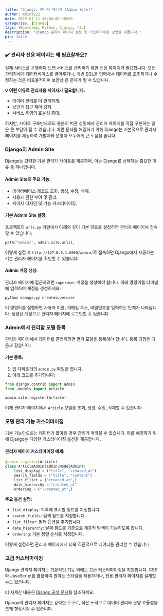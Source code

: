```yaml
---
title: "Django: 관리자 페이지 (Admin Site)"
author: mminzy22
date: 2025-01-11 10:04:00 +0900
categories: [Django]
tags: [Bootcamp, Python, Django, TIL]
description: "Django 관리자 페이지 설정 및 커스터마이징 방법을 다룹니다."
pin: false
---
```




### ✔️ 관리자 전용 페이지는 왜 필요할까요?

실제 서비스를 운영하다 보면 서비스를 관리하기 위한 전용 페이지가 필요합니다. 모든 관리자에게 데이터베이스를 열어주거나, 매번 SQL을 입력해서 데이터를 조회하거나 수정하는 것은 비효율적이며 보안상 큰 문제가 될 수 있습니다.

**💡 이런 이유로 관리자용 페이지가 필요합니다.**
- 데이터 관리를 더 편리하게.
- 보안과 접근 제어 강화.
- 서비스 운영의 효율성 증대.

하지만, 사이트 구축만으로도 충분히 벅찬 상황에서 관리자 페이지를 직접 구현하는 일은 큰 부담이 될 수 있습니다. 이런 문제를 해결하기 위해 Django는 기본적으로 관리자 페이지를 제공하여 개발자와 운영자 모두에게 큰 도움을 줍니다.


### Django의 Admin Site

Django는 강력한 기본 관리자 사이트를 제공하며, 이는 Django를 선택하는 중요한 이유 중 하나입니다.

#### **Admin Site의 주요 기능:**
- 데이터베이스 레코드 조회, 생성, 수정, 삭제.
- 사용자 권한 부여 및 관리.
- 페이지 디자인 및 기능 커스터마이징.

#### **기본 Admin Site 설정:**

프로젝트의 `urls.py` 파일에서 아래와 같이 기본 경로를 설정하면 관리자 페이지에 접속할 수 있습니다:

```python
path("admin/", admin.site.urls),
```

이렇게 설정 후 `http://127.0.0.1:8000/admin/`로 접속하면 Django에서 제공하는 기본 관리자 페이지를 확인할 수 있습니다.

#### **Admin 계정 생성:**

관리자 페이지에 접근하려면 `superuser` 계정을 생성해야 합니다. 아래 명령어를 터미널에 입력하여 계정을 생성하세요:

```bash
python manage.py createsuperuser
```

이 명령어를 실행하면 사용자 이름, 이메일 주소, 비밀번호를 입력하는 단계가 나타납니다.
생성된 계정으로 관리자 페이지에 로그인할 수 있습니다.


### Admin에서 관리할 모델 등록

관리자 페이지에서 데이터를 관리하려면 먼저 모델을 등록해야 합니다. 등록 과정은 다음과 같습니다:

#### **기본 등록:**

1. 앱 디렉토리의 `admin.py` 파일을 엽니다.
2. 아래 코드를 추가합니다:

```python
from django.contrib import admin
from .models import Article

admin.site.register(Article)
```

이제 관리자 페이지에서 `Article` 모델을 조회, 생성, 수정, 삭제할 수 있습니다.


### 모델 관리 기능 커스터마이징

기본 기능만으로는 데이터가 많아질 경우 관리가 어려울 수 있습니다. 이를 해결하기 위해 Django는 다양한 커스터마이징 옵션을 제공합니다.

#### **관리자 페이지 커스터마이징 예제:**

```python
@admin.register(Article)
class ArticleAdmin(admin.ModelAdmin):
    list_display = ("title", "created_at")
    search_fields = ("title", "content")
    list_filter = ("created_at",)
    date_hierarchy = "created_at"
    ordering = ("-created_at",)
```

**주요 옵션 설명:**
- `list_display`: 목록에 표시할 필드를 지정합니다.
- `search_fields`: 검색 필드를 지정합니다.
- `list_filter`: 필터 옵션을 추가합니다.
- `date_hierarchy`: 날짜 필드를 기준으로 계층적 탐색이 가능하도록 합니다.
- `ordering`: 기본 정렬 순서를 지정합니다.

이렇게 설정하면 관리자 페이지에서 더욱 직관적으로 데이터를 관리할 수 있습니다


### 고급 커스터마이징

Django 관리자 페이지는 기본적인 기능 외에도 고급 커스터마이징을 지원합니다. CSS와 JavaScript를 활용하여 원하는 스타일을 적용하거나, 전용 관리자 페이지를 설계할 수도 있습니다.

더 자세한 내용은 [Django 공식 문서](https://docs.djangoproject.com/en/stable/ref/contrib/admin/)를 참조하세요.


Django의 관리자 페이지는 강력한 도구로, 적은 노력으로 데이터 관리와 운영 효율성을 크게 향상시킬 수 있습니다.

